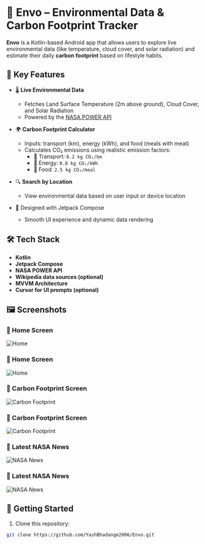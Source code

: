 # 🌿 Envo – Environmental Data & Carbon Footprint Tracker

**Envo** is a Kotlin-based Android app that allows users to explore live environmental data (like temperature, cloud cover, and solar radiation) and estimate their daily **carbon footprint** based on lifestyle habits.

## 📱 Key Features

- 🌡️ **Live Environmental Data**
  - Fetches Land Surface Temperature (2m above ground), Cloud Cover, and Solar Radiation
  - Powered by the [NASA POWER API](https://power.larc.nasa.gov/)

- 🌍 **Carbon Footprint Calculator**
  - Inputs: transport (km), energy (kWh), and food (meals with meat)
  - Calculates CO₂ emissions using realistic emission factors:
    - 🚗 Transport: `0.2 kg CO₂/km`
    - 🔌 Energy: `0.8 kg CO₂/kWh`
    - 🍗 Food: `2.5 kg CO₂/meal`

- 🔍 **Search by Location**
  - View environmental data based on user input or device location

- 🧪 Designed with Jetpack Compose
  - Smooth UI experience and dynamic data rendering

## 🛠 Tech Stack

- **Kotlin**
- **Jetpack Compose**
- **NASA POWER API**
- **Wikipedia data sources (optional)**
- **MVVM Architecture**
- **Cursor for UI prompts (optional)**

## 🖼️ Screenshots

### 🔹 Home Screen
![Home](screenshots/home.png)

### 🔹 Home Screen
![Home](screenshots/homebk.png)

### 🔹 Carbon Footprint Screen
![Carbon Footprint](screenshots/carbonfootprint.png)

### 🔹 Carbon Footprint Screen
![Carbon Footprint](screenshots/carbonfootprintbk.png)

### 🔹 Latest NASA News
![NASA News](screenshots/latestNASAnews.png)

### 🔹 Latest NASA News
![NASA News](screenshots/latestNASAnewsbk.png)


## 🚀 Getting Started

1. Clone this repository:

```bash
git clone https://github.com/YashBhadange2006/Envo.git
